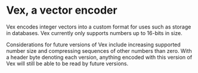 # Vex, a vector encoder

Vex encodes integer vectors into a custom format for uses such as storage in databases.  Vex currently only supports numbers up to 16-bits in size.

Considerations for future versions of Vex include increasing supported number size and compressing sequences of other numbers than zero.  With a header byte denoting each version, anything encoded with this version of Vex will still be able to be read by future versions.
